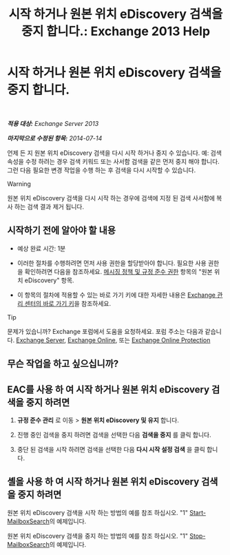 ﻿---
title: '시작 하거나 원본 위치 eDiscovery 검색을 중지 합니다.: Exchange 2013 Help'
TOCTitle: 시작 하거나 원본 위치 eDiscovery 검색을 중지 합니다.
ms:assetid: 0d546763-4bf5-4523-91f4-d181b7ee4ac2
ms:mtpsurl: https://technet.microsoft.com/ko-kr/library/Dd335090(v=EXCHG.150)
ms:contentKeyID: 50482495
ms.date: 05/22/2018
mtps_version: v=EXCHG.150
ms.translationtype: MT
---

# 시작 하거나 원본 위치 eDiscovery 검색을 중지 합니다.

 

_**적용 대상:** Exchange Server 2013_

_**마지막으로 수정된 항목:** 2014-07-14_

언제 든 지 원본 위치 eDiscovery 검색을 다시 시작 하거나 중지 수 있습니다. 예: 검색 속성을 수정 하려는 경우 검색 키워드 또는 사서함 검색을 같은 먼저 중지 해야 합니다. 그런 다음 필요한 변경 작업을 수행 하는 후 검색을 다시 시작할 수 있습니다.


> [!WARNING]
> 원본 위치 eDiscovery 검색을 다시 시작 하는 경우에 검색에 지정 된 검색 사서함에 복사 하는 검색 결과 제거 됩니다.



## 시작하기 전에 알아야 할 내용

  - 예상 완료 시간: 1분

  - 이러한 절차를 수행하려면 먼저 사용 권한을 할당받아야 합니다. 필요한 사용 권한을 확인하려면 다음을 참조하세요. [메시징 정책 및 규정 준수 권한](messaging-policy-and-compliance-permissions-exchange-2013-help.md) 항목의 "원본 위치 eDiscovery" 항목.

  - 이 항목의 절차에 적용할 수 있는 바로 가기 키에 대한 자세한 내용은 [Exchange 관리 센터의 바로 가기 키](keyboard-shortcuts-in-the-exchange-admin-center-exchange-online-protection-help.md)을 참조하세요.


> [!TIP]
> 문제가 있습니까? Exchange 포럼에서 도움을 요청하세요. 포럼 주소는 다음과 같습니다. <A href="https://go.microsoft.com/fwlink/p/?linkid=60612">Exchange Server</A>, <A href="https://go.microsoft.com/fwlink/p/?linkid=267542">Exchange Online</A>, 또는 <A href="https://go.microsoft.com/fwlink/p/?linkid=285351">Exchange Online Protection</A>



## 무슨 작업을 하고 싶으십니까?

## EAC를 사용 하 여 시작 하거나 원본 위치 eDiscovery 검색을 중지 하려면

1.  **규정 준수 관리** 로 이동 \> **원본 위치 eDiscovery 및 유지** 합니다.

2.  진행 중인 검색을 중지 하려면 검색을 선택한 다음 **검색을 중지** 를 클릭 합니다.

3.  중단 된 검색을 시작 하려면 검색을 선택한 다음 **다시 시작 설정 검색** 을 클릭 합니다.

## 셸을 사용 하 여 시작 하거나 원본 위치 eDiscovery 검색을 중지 하려면

원본 위치 eDiscovery 검색을 시작 하는 방법의 예를 참조 하십시오. "1" [Start-MailboxSearch](https://technet.microsoft.com/ko-kr/library/dd351245\(v=exchg.150\))의 예제입니다.

원본 위치 eDiscovery 검색을 중지 하는 방법의 예를 참조 하십시오. "1" [Stop-MailboxSearch](https://technet.microsoft.com/ko-kr/library/dd351075\(v=exchg.150\))의 예제입니다.

